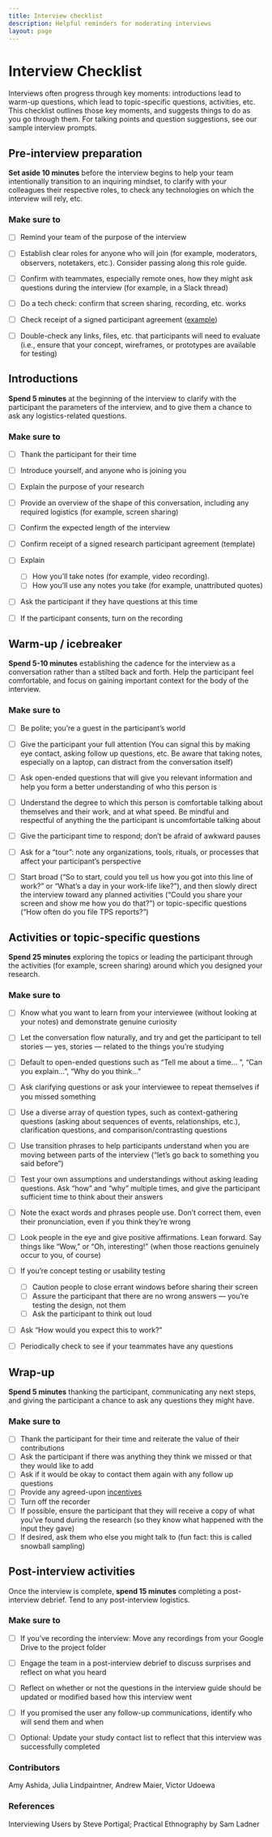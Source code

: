 ```yaml
---
title: Interview checklist
description: Helpful reminders for moderating interviews
layout: page
---
```


<style type="text/css" media="print">
@page {
  margin: 1in;
}
</style>

# Interview Checklist
Interviews often progress through key moments: introductions lead to warm-up questions, which lead to topic-specific questions, activities, etc. This checklist outlines those key moments, and suggests things to do as you go through them. For talking points and question suggestions, see our sample interview prompts. 


## Pre-interview preparation
**Set aside 10 minutes** before the interview begins to help your team intentionally transition to an inquiring mindset, to clarify with your colleagues their respective roles, to check any technologies on which the interview will rely, etc.

### Make sure to 
- [ ] Remind your team of the purpose of the interview
- [ ] Establish clear roles for anyone who will join (for example, moderators, observers, notetakers, etc.). Consider passing along this role guide.
- [ ] Confirm with teammates, especially remote ones, how they might ask questions during the interview (for example, in a Slack thread)
- [ ] Do a tech check: confirm that screen sharing, recording, etc. works
- [ ] Check receipt of a signed participant agreement ([example](/participant-agreement))
- [ ] Double-check any links, files, etc. that participants will need to evaluate (i.e., ensure that your concept, wireframes, or prototypes are available for testing)


## Introductions
**Spend 5 minutes** at the beginning of the interview to clarify with the participant the parameters of the interview, and to give them a chance to ask any logistics-related questions. 

### Make sure to 
- [ ] Thank the participant for their time
- [ ] Introduce yourself, and anyone who is joining you
- [ ] Explain the purpose of your research
- [ ] Provide an overview of the shape of this conversation, including any required logistics (for example, screen sharing)
- [ ] Confirm the expected length of the interview 
- [ ] Confirm receipt of a signed research participant agreement (template)
- [ ] Explain 
  - [ ] How you’ll take notes (for example, video recording). 
  - [ ] How you’ll use any notes you take (for example, unattributed quotes)
- [ ] Ask the participant if they have questions at this time
- [ ] If the participant consents, turn on the recording


## Warm-up / icebreaker
**Spend 5-10 minutes** establishing the cadence for the interview as a conversation rather than a stilted back and forth. Help the participant feel comfortable, and focus on gaining important context for the body of the interview.

### Make sure to

- [ ] Be polite; you’re a guest in the participant’s world
- [ ] Give the participant your full attention (You can signal this by making eye contact, asking follow up questions, etc. Be aware that taking notes, especially on a laptop, can distract from the conversation itself)
- [ ] Ask open-ended questions that will give you relevant information and help you form a better understanding of who this person is 
- [ ] Understand the degree to which this person is comfortable talking about themselves and their work, and at what speed. Be mindful and respectful of anything the the participant is uncomfortable talking about
- [ ] Give the participant time to respond; don’t be afraid of awkward pauses
- [ ] Ask for a “tour”: note any organizations, tools, rituals, or processes that affect your participant’s perspective
- [ ] Start broad (“So to start, could you tell us how you got into this line of work?” or “What’s a day in your work-life like?”), and then slowly direct the interview toward any planned activities (“Could you share your screen and show me how you do that?”) or topic-specific questions (“How often do you file TPS reports?”)


## Activities or topic-specific questions
**Spend 25 minutes** exploring the topics or leading the participant through the activities (for example, screen sharing) around which you designed your research.

### Make sure to
- [ ] Know what you want to learn from your interviewee (without looking at your notes) and demonstrate genuine curiosity
- [ ] Let the conversation flow naturally, and try and get the participant to tell stories — yes, stories — related to the things you’re studying
- [ ] Default to open-ended questions such as “Tell me about a time… ”, “Can you explain…”, “Why do you think…” 
- [ ] Ask clarifying questions or ask your interviewee to repeat themselves if you missed something 
- [ ] Use a diverse array of question types, such as context-gathering questions (asking about sequences of events, relationships, etc.), clarification questions, and comparison/contrasting questions
- [ ] Use transition phrases to help participants understand when you are moving between parts of the interview (“let’s go back to something you said before”)
- [ ] Test your own assumptions and understandings without asking leading questions. Ask “how” and “why” multiple times, and give the participant sufficient time to think about their answers
- [ ] Note the exact words and phrases people use. Don’t correct them, even their pronunciation, even if you think they’re wrong
- [ ] Look people in the eye and give positive affirmations. Lean forward. Say things like “Wow,” or “Oh, interesting!” (when those reactions genuinely occur to you, of course)
- [ ] If you’re concept testing or usability testing
  - [ ] Caution people to close errant windows before sharing their screen
  - [ ] Assure the participant that there are no wrong answers — you’re testing the design, not them
  - [ ] Ask the participant to think out loud
- [ ] Ask “How would you expect this to work?”
- [ ] Periodically check to see if your teammates have any questions


## Wrap-up
**Spend 5 minutes** thanking the participant, communicating any next steps, and giving the participant a chance to ask any questions they might have.

### Make sure to 
- [ ] Thank the participant for their time and reiterate the value of their contributions
- [ ] Ask the participant if there was anything they think we missed or that they would like to add
- [ ] Ask if it would be okay to contact them again with any follow up questions
- [ ] Provide any agreed-upon [incentives](/incentives)
- [ ] Turn off the recorder
- [ ] If possible, ensure the participant that they will receive a copy of what you’ve found during the research (so they know what happened with the input they gave)
- [ ] If desired, ask them who else you might talk to (fun fact: this is called snowball sampling)

## Post-interview activities
Once the interview is complete, **spend 15 minutes** completing a post-interview debrief. Tend to any post-interview logistics.

### Make sure to
- [ ] If you’ve recording the interview: Move any recordings from your Google Drive to the project folder
- [ ] Engage the team in a post-interview debrief to discuss surprises and reflect on what you heard
- [ ] Reflect on whether or not the questions in the interview guide should be updated or modified based how this interview went
- [ ] If you promised the user any follow-up communications, identify who will send them and when
- [ ] Optional: Update your study contact list to reflect that this interview was successfully completed 


### Contributors
Amy Ashida, Julia Lindpaintner, Andrew Maier, Victor Udoewa

### References
Interviewing Users by Steve Portigal; Practical Ethnography by Sam Ladner